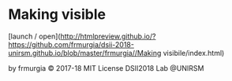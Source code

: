 

# Making visible 
[launch / open](http://htmlpreview.github.io/?https://github.com/frmurgia/dsii-2018-unirsm.github.io/blob/master/frmurgia//Making visibile/index.html)
 
  
 
 
by frmurgia © 2017-18 MIT License
DSII2018 Lab @UNIRSM
